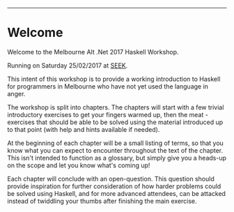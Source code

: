 
----

# Welcome

<div class="important">

Welcome to the Melbourne Alt .Net 2017 Haskell Workshop.

Running on Saturday 25/02/2017 at [SEEK](https://www.seek.com.au/).

This intent of this workshop is to provide a working introduction to Haskell
for programmers in Melbourne who have not yet used the language in anger.

The workshop is split into chapters. The chapters will start
with a few trivial introductory exercises to get your fingers warmed up,
then the meat - exercises that should be able to be solved using the material
introduced up to that point (with help and hints available if needed).

At the beginning of each chapter will be a small listing of terms, so that you
know what you can expect to encounter throughout the text of the chapter.
This isn't intended to function as a glossary, but simply give you a heads-up
on the scope and let you know what's coming up!

Each chapter will conclude with an open-question. This question should provide
inspiration for further consideration of how harder problems could
be solved using Haskell, and for more advanced attendees, can be attacked
instead of twiddling your thumbs after finishing the main exercise.

</div>
